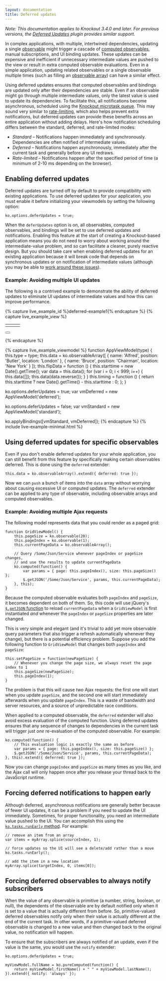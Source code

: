 ```yaml
---
layout: documentation
title: Deferred updates
---
```


*Note: This documentation applies to Knockout 3.4.0 and later. For previous versions, the [Deferred Updates](https://github.com/mbest/knockout-deferred-updates) plugin provides similar support.*

In complex applications, with multiple, intertwined dependencies, updating a single [observable](observables.html) might trigger a cascade of [computed observables](computedObservables.html), manual subscriptions, and UI binding updates. These updates can be expensive and inefficient if unnecessary intermediate values are pushed to the view or result in extra computed observable evaluations. Even in a simple application, updating related observables or a single observable multiple times (such as filling an [observable array](observableArrays.html)) can have a similar effect.

Using deferred updates ensures that computed observables and bindings are updated only after their dependencies are stable. Even if an observable might go through multiple intermediate values, only the latest value is used to update its dependencies. To facilitate this, all notifications become asynchronous, scheduled using the [Knockout microtask queue](microtasks.html). This may sound very similar to [rate-limiting](rateLimit-observable.html), which also helps prevent extra notifications, but deferred updates can provide these benefits across an entire application without adding delays. Here's how notification scheduling differs between the standard, deferred, and rate-limited modes:

* *Standard* – Notifications happen immediately and synchronously. Dependencies are often notified of intermediate values.
* *Deferred* – Notifications happen asynchronously, immediately after the current task and generally before any UI redraws.
* *Rate-limited* – Notifications happen after the specified period of time (a minimum of 2-10 ms depending on the browser).

## Enabling deferred updates

Deferred updates are turned off by default to provide compatibility with existing applications. To use deferred updates for your application, you must enable it before initializing your viewmodels by setting the following option:

    ko.options.deferUpdates = true;
    
When the `deferUpdates` option is on, all observables, computed observables, and bindings will be set to use deferred updates and notifications. Enabling this feature at the start of creating a Knockout-based application means you do not need to worry about working around the intermediate-value problem, and so can facilitate a cleaner, purely reactive design. But you should take care when enabling deferred updates for an existing application because it will break code that depends on synchronous updates or on notification of intermediate values (although you may be able to [work around these issues](#forcing-deferred-notifications-to-happen-early)).

### Example: Avoiding multiple UI updates

The following is a contrived example to demonstrate the ability of deferred updates to eliminate UI updates of intermediate values and how this can improve performance.

<style>
#deferred-example1 .example {
    display: inline-block;
    padding: 1em;
    margin-right: 2em;
    background: #F6F6EF;
    position: relative;
}
#deferred-example1 .example table {
    margin-bottom: 1em;
}
#deferred-example1 .example td {
    padding: .5em;
}
#deferred-example1 .example .time {
    position: absolute;
    bottom: 1em;
    right: 1em;
}
</style>

{% capture live_example_id %}deferred-example1{% endcapture %}
{% capture live_example_view %}
<!--ko foreach: $root-->
<div class="example">
    <table>
        <tbody data-bind='foreach: data'>
            <tr>
                <td data-bind="text: name"></td>
                <td data-bind="text: position"></td>
                <td data-bind="text: location"></td>
            </tr>
        </tbody>
    </table>
    <button data-bind="click: flipData, text: 'Flip ' + type"></button>
    <div class="time" data-bind="text: (data(), timing() + ' ms')"></div>
</div>
<!--/ko-->

{% endcapture %}

{% capture live_example_viewmodel %}
function AppViewModel(type) {
    this.type = type;
    this.data = ko.observableArray([
        { name: 'Alfred', position: 'Butler', location: 'London' },
        { name: 'Bruce', position: 'Chairman', location: 'New York' }
    ]);
    this.flipData = function () {
        this.starttime = new Date().getTime();
        var data = this.data();
        for (var i = 0; i < 999; i++) {
            this.data([]);
            this.data(data.reverse());
        }
    }
    this.timing = function () {
        return this.starttime ? new Date().getTime() - this.starttime : 0;
    };
}

ko.options.deferUpdates = true;
var vmDeferred = new AppViewModel('deferred');

ko.options.deferUpdates = false;
var vmStandard = new AppViewModel('standard');

ko.applyBindings([vmStandard, vmDeferred]);
{% endcapture %}
{% include live-example-minimal.html %}

## Using deferred updates for specific observables

Even if you don't enable deferred updates for your whole application, you can still benefit from this feature by specifically making certain observables deferred. This is done using the `deferred` extender:

    this.data = ko.observableArray().extend({ deferred: true });

Now we can `push` a bunch of items into the `data` array without worrying about causing excessive UI or computed updates. The `deferred` extender can be applied to any type of observable, including observable arrays and computed observables.

### Example: Avoiding multiple Ajax requests

The following model represents data that you could render as a paged grid:

    function GridViewModel() {
        this.pageSize = ko.observable(20);
        this.pageIndex = ko.observable(1);
        this.currentPageData = ko.observableArray();

        // Query /Some/Json/Service whenever pageIndex or pageSize changes,
        // and use the results to update currentPageData
        ko.computed(function() {
            var params = { page: this.pageIndex(), size: this.pageSize() };
            $.getJSON('/Some/Json/Service', params, this.currentPageData);
        }, this);
    }

Because the computed observable evaluates both `pageIndex` and `pageSize`, it becomes dependent on both of them. So, this code will use jQuery's [`$.getJSON` function](http://api.jquery.com/jQuery.getJSON/) to reload `currentPageData` when a `GridViewModel` is first instantiated *and* whenever the `pageIndex` or `pageSize` properties are later changed.

This is very simple and elegant (and it's trivial to add yet more observable query parameters that also trigger a refresh automatically whenever they change), but there is a potential efficiency problem. Suppose you add the following function to `GridViewModel` that changes both `pageIndex` and `pageSize`:

    this.setPageSize = function(newPageSize) {
        // Whenever you change the page size, we always reset the page index to 1
        this.pageSize(newPageSize);
        this.pageIndex(1);
    }

The problem is that this will cause *two* Ajax requests: the first one will start when you update `pageSize`, and the second one will start immediately afterwards when you update `pageIndex`. This is a waste of bandwidth and server resources, and a source of unpredictable race conditions.

When applied to a computed observable, the `deferred` extender will also avoid excess evaluation of the computed function. Using deferred updates ensures that any sequence of changes to dependencies in the current task will trigger just *one* re-evaluation of the computed observable. For example:

    ko.computed(function() {
        // This evaluation logic is exactly the same as before
        var params = { page: this.pageIndex(), size: this.pageSize() };
        $.getJSON('/Some/Json/Service', params, this.currentPageData);
    }, this).extend({ deferred: true });

Now you can change `pageIndex` and `pageSize` as many times as you like, and the Ajax call will only happen once after you release your thread back to the JavaScript runtime.

## Forcing deferred notifications to happen early

Although deferred, asynchronous notifications are generally better because of fewer UI updates, it can be a problem if you need to update the UI immediately. Sometimes, for proper functionality, you need an intermediate value pushed to the UI. You can accomplish this using the [`ko.tasks.runEarly` method](microtasks.html#advanced-queue-control). For example:

    // remove an item from an array
    var items = myArray.splice(sourceIndex, 1);

    // force updates so the UI will see a delete/add rather than a move
    ko.tasks.runEarly();
    
    // add the item in a new location
    myArray.splice(targetIndex, 0, items[0]);

## Forcing deferred observables to always notify subscribers

When the value of any observable is primitive (a number, string, boolean, or null), the dependents of the observable are by default notified only when it is set to a value that is actually different from before. So, primitive-valued deferred observables notify only when their value is actually different at the end of the current task. In other words, if a primitive-valued deferred observable is changed to a new value and then changed back to the original value, no notification will happen.

To ensure that the subscribers are always notified of an update, even if the value is the same, you would use the `notify` extender:

    ko.options.deferUpdates = true;
    
    myViewModel.fullName = ko.pureComputed(function() {
        return myViewModel.firstName() + " " + myViewModel.lastName();
    }).extend({ notify: 'always' });
    
